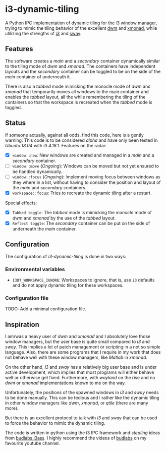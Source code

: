 # i3-dynamic-tiling

A Python IPC implementation of dynamic tiling for the i3 window manager, trying
to mimic the tiling behavior of the excellent [dwm](http://dwm.suckless.org/)
and [xmonad](https://xmonad.org/), while utilizing the strengths of
[i3](https://i3wm.org/) and [sway](https://swaywm.org/).

## Features

The software creates a _main_ and a _secondary_ container dynamically similar
to the tiling mode of _dwm_ and _xmonad_. The containers have independent
layouts and the _secondary_ container can be toggled to be on the side of the
_main_ container of underneath it.

There is also a _tabbed_ mode mimicking the monocle mode of _dwm_ and _xmonad_
that temporarily moves all windows to the main container and enables the
_tabbed_ layout, all the while remembering the tiling of the containers so that
the workspace is recreated when the _tabbed_ mode is toggled.

## Status

If someone actually, against all odds, find this code, here is a gently
warning: This code is to be considered _alpha_ and have only been tested in
_Ubuntu 18.04_ with _i3 4.18.1_. Features on the radar:

- [x] `window::new`: New windows are created and managed in a _main_ and a
  _secondary_ container.
- [ ] `window::move` (_Ongoing_): Windows can be moved but not yet ensured to
  be handled dynamically.
- [ ] `window::focus` (_Ongoing_): Implement moving focus between windows as
  they where in a list, without having to consider the position and layout of
  the _main_ and _secondary_ containers.
- [x] `workspace::focus`: Tries to recreate the dynamic tiling after a restart.

Special effects:

- [x] `Tabbed toggle`: The _tabbed_ mode is mimicking the _monocle_ mode of
  _dwm_ and _xmonad_ by the use of the _tabbed_ layout.
- [x] `Reflect toggle`: The _secondary_ container can be put on the side of
  underneath the _main_ container.

## Configuration

The configuration of _i3-dynamic-tiling_ is done in two ways:

### Environmental variables

  - `I3DT_WORKSPACE_IGNORE`: Workspaces to ignore, that is, use `i3` defaults
  and do not apply dynamic tiling for these workspaces.

### Configuration file

TODO: Add a minimal configuration file.

## Inspiration

I am/was a heavy user of _dwm_ and _xmonad_ and I absolutely love those window
managers, but the user base is quite small compared to _i3_ and _sway_. This
implies a lot of patch management or scripting in a not so simple language.
Also, there are some programs that I require in my work that does not behave
well with these window managers, like _Matlab_ in _xmonad_.

On the other hand, _i3_ and _sway_ has a relatively big user base and is under
active development, which implies that most programs will either behave well or
otherwise get fixed. Furthermore, with _wayland_ on the rise and no _dwm_ or
_xmonad_ implementations known to me on the way.

Unfortunately, the positions of the spawned windows in _i3_ and _sway_ needs to
be done manually. This can be tedious and I rather like the dynamic tiling in
other window managers like _dwm_, _xmonad_, or _qtile_ (there are many more).

But there is an excellent protocol to talk with _i3_ and _sway_ that can be
used to force the behavior to mimic the dynamic tiling.

The code is written in python using the i3 IPC framework and _stealing_ ideas
from [budlabs i3ass](https://github.com/budlabs/i3ass). I highly recommend the
videos of [budlabs](https://www.youtube.com/channel/UCi8XrDg1bK_MJ0goOnbpTMQ)
on my favourite youtube channel.

